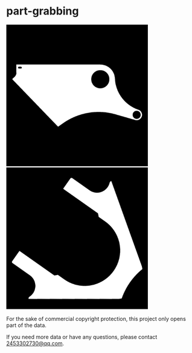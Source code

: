 # part-grabbing
<BODY>
<img src="https://github.com/tiantianhuanle/part-grabbing/blob/main/example/11%23133%2330_2.png" width=375 alt="example1"/>
<img src="https://github.com/tiantianhuanle/part-grabbing/blob/main/example/16%23219%23247_2.png" width=375 alt="example1"/>
</BODY>

For the sake of commercial copyright protection, this project only opens part of the data.

If you need more data or have any questions, please contact 2453302730@qq.com.
